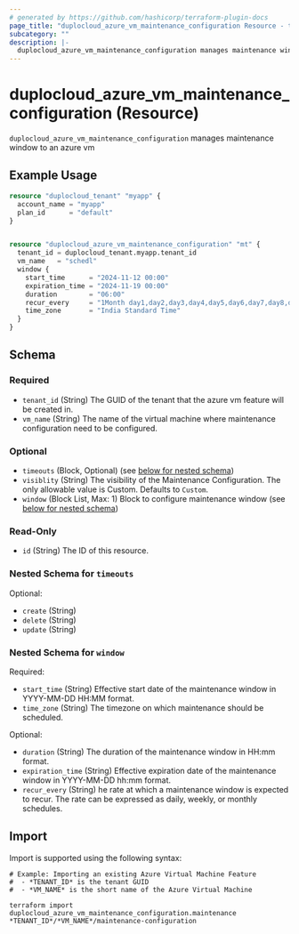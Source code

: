 ```yaml
---
# generated by https://github.com/hashicorp/terraform-plugin-docs
page_title: "duplocloud_azure_vm_maintenance_configuration Resource - terraform-provider-duplocloud"
subcategory: ""
description: |-
  duplocloud_azure_vm_maintenance_configuration manages maintenance window to an azure vm
---
```


# duplocloud_azure_vm_maintenance_configuration (Resource)

`duplocloud_azure_vm_maintenance_configuration` manages maintenance window to an azure vm

## Example Usage

```terraform
resource "duplocloud_tenant" "myapp" {
  account_name = "myapp"
  plan_id      = "default"
}


resource "duplocloud_azure_vm_maintenance_configuration" "mt" {
  tenant_id = duplocloud_tenant.myapp.tenant_id
  vm_name   = "schedl"
  window {
    start_time      = "2024-11-12 00:00"
    expiration_time = "2024-11-19 00:00"
    duration        = "06:00"
    recur_every     = "1Month day1,day2,day3,day4,day5,day6,day7,day8,day9,day10,day11,day12,day13,day14,day15,day16,day17,day18,day19,day20,day21,day22,day23,day24,day25,day26,day27,day28,day29,day30,day31,day-1"
    time_zone       = "India Standard Time"
  }
}
```

<!-- schema generated by tfplugindocs -->
## Schema

### Required

- `tenant_id` (String) The GUID of the tenant that the azure vm feature will be created in.
- `vm_name` (String) The name of the virtual machine where maintenance configuration need to be configured.

### Optional

- `timeouts` (Block, Optional) (see [below for nested schema](#nestedblock--timeouts))
- `visiblity` (String) The visibility of the Maintenance Configuration. The only allowable value is Custom. Defaults to `Custom`.
- `window` (Block List, Max: 1) Block to configure maintenance window (see [below for nested schema](#nestedblock--window))

### Read-Only

- `id` (String) The ID of this resource.

<a id="nestedblock--timeouts"></a>
### Nested Schema for `timeouts`

Optional:

- `create` (String)
- `delete` (String)
- `update` (String)


<a id="nestedblock--window"></a>
### Nested Schema for `window`

Required:

- `start_time` (String) Effective start date of the maintenance window in YYYY-MM-DD HH:MM format.
- `time_zone` (String) The timezone on which maintenance should be scheduled.

Optional:

- `duration` (String) The duration of the maintenance window in HH:mm format.
- `expiration_time` (String) Effective expiration date of the maintenance window in YYYY-MM-DD hh:mm format.
- `recur_every` (String) he rate at which a maintenance window is expected to recur. The rate can be expressed as daily, weekly, or monthly schedules.

## Import

Import is supported using the following syntax:

```shell
# Example: Importing an existing Azure Virtual Machine Feature
#  - *TENANT_ID* is the tenant GUID
#  - *VM_NAME* is the short name of the Azure Virtual Machine

terraform import duplocloud_azure_vm_maintenance_configuration.maintenance *TENANT_ID*/*VM_NAME*/maintenance-configuration
```
